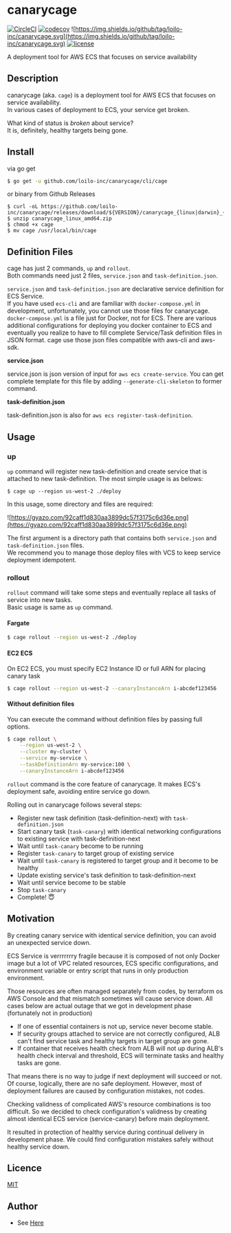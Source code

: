 
canarycage
====

[![CircleCI](https://circleci.com/gh/loilo-inc/canarycage.svg?style=svg&circle-token=b3c00e40df37ed80bc83670173d32f2e5708d25f)](https://circleci.com/gh/loilo-inc/canarycage)
[![codecov](https://codecov.io/gh/loilo-inc/canarycage/branch/master/graph/badge.svg?token=WRW1qemxSR)](https://codecov.io/gh/loilo-inc/canarycage)
![https://img.shields.io/github/tag/loilo-inc/canarycage.svg](https://img.shields.io/github/tag/loilo-inc/canarycage.svg)
[![license](https://img.shields.io/github/license/loilo-inc/canarycage.svg)](https://github.com/loilo-inc/canarycage)

A deployment tool for AWS ECS that focuses on service availability

## Description

canarycage (aka. `cage`) is a deployment tool for AWS ECS that focuses on service availability.  
In various cases of deployment to ECS, your service get broken.

What kind of status is *broken* about service?  
It is, definitely, healthy targets being gone. 

## Install

via go get 

```bash
$ go get -u github.com/loilo-inc/canarycage/cli/cage 
```

or binary from Github Releases

```
$ curl -oL https://github.com/loilo-inc/canarycage/releases/download/${VERSION}/canarycage_{linux|darwin}_{amd64|386}.zip
$ unzip canarycage_linux_amd64.zip
$ chmod +x cage
$ mv cage /usr/local/bin/cage
```

## Definition Files

cage has just 2 commands, `up` and `rollout`.  
Both commands need just 2 files, `service.json` and `task-definition.json`.

`service.json` and `task-definition.json` are declarative service definition for ECS Service.  
If you have used `ecs-cli` and are familiar with `docker-compose.yml` in development, unfortunately, you cannot use those files for canarycage.  
`docker-compose.yml` is a file just for Docker, not for ECS. There are various additional configurations for deploying you docker container to ECS and eventually you realize to have to fill complete Service/Task definition files in JSON format. 
cage use those json files compatible with aws-cli and aws-sdk.

**service.json**

service.json is json version of input for `aws ecs create-service`. You can get complete template for this file by adding `--generate-cli-skeleton` to former command.

**task-definition.json**

task-definition.json is also for `aws ecs register-task-definition`.


## Usage

### up

`up` command will register new task-definition and create service that is attached to new task-definition.
The most simple usage is as belows:

```
$ cage up --region us-west-2 ./deploy
```

In this usage, some directory and files are required:

![https://gyazo.com/92caff1d830aa3899dc57f3175c6d36e.png](https://gyazo.com/92caff1d830aa3899dc57f3175c6d36e.png)

The first argument is a directory path that contains both `service.json` and `task-definition.json` files.   
We recommend you to manage those deploy files with VCS to keep service deployment idempotent.

### rollout

`rollout` command will take some steps and eventually replace all tasks of service into new tasks.  
Basic usage is same as `up` command.

#### Fargate
 
```bash
$ cage rollout --region us-west-2 ./deploy
```

#### EC2 ECS
On EC2 ECS, you must specify EC2 Instance ID or full ARN for placing canary task 

```bash
$ cage rollout --region us-west-2 --canaryInstanceArn i-abcdef123456
```

#### Without definition files

You can execute the command without definition files by passing full options. 

```bash
$ cage rollout \
    --region us-west-2 \
    --cluster my-cluster \
    --service my-service \
    --taskDefinitionArn my-service:100 \
    --canaryInstanceArn i-abcdef123456
```

`rollout` command is the core feature of canarycage.
 It makes ECS's deployment safe, avoiding entire service go down.

Rolling out in canarycage follows several steps:

- Register new task definition (task-definition-next) with `task-definition.json`  
- Start canary task (`task-canary`) with identical networking configurations to existing service with task-definition-next  
- Wait until `task-canary` become to be running
- Register `task-canary` to target group of existing service
- Wait until `task-canary` is registered to target group and it become to be healthy
- Update existing service's task definition to task-definition-next
- Wait until service become to be stable
- Stop `task-canary`
- Complete! 😇

## Motivation

By creating canary service with identical service definition, 
you can avoid an unexpected service down. 

ECS Service is verrrrrrry fragile because it is composed of not only Docker image but a lot of VPC related resources, ECS specific configurations, and environment variable or entry script that runs in only production environment.

Those resources are often managed separately from codes, by terraform os AWS Console and that mismatch sometimes will cause service down. All cases below are actual outage that we got in development phase (fortunately not in production)

- If one of essential containers is not up, service never become stable.
- If security groups attached to service are not correctly configured, ALB can't find service task and healthy targets in target group are gone.     
- If container that receives health check from ALB will not up during ALB's health check interval and threshold, ECS will terminate tasks and healthy tasks are gone.

That means there is no way to judge if next deployment will succeed or not.  
Of course, logically, there are no safe deployment. However, most of deployment failures are caused by configuration mistakes, not codes.

Checking validness of complicated AWS's resource combinations is too difficult. So we decided to check configuration's validness by creating almost identical ECS service (service-canary) before main deployment. 

It resulted in protection of healthy service during continual delivery in development phase. We could find configuration mistakes safely without healthy service down.     

## Licence

[MIT](https://github.com/tcnksm/tool/blob/master/LICENCE)

## Author

- See [Here](https://github.com/loilo-inc/canarycage/graphs/contributors)
